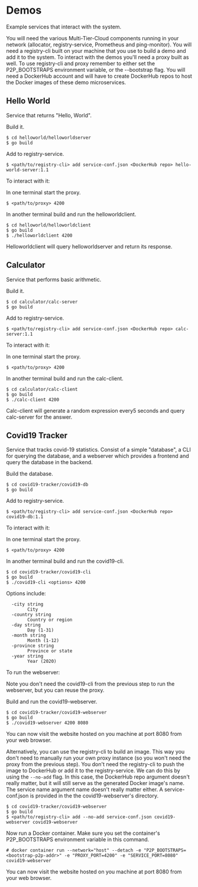 # Demos
Example services that interact with the system.

You will need the various Multi-Tier-Cloud components running in your network (allocator, registry-service, Prometheus and ping-monitor). You will need a registry-cli built on your machine that you use to build a demo and add it to the system. To interact with the demos you'll need a proxy built as well. To use registry-cli and proxy remember to either set the P2P_BOOTSTRAPS environment variable, or the --bootstrap flag. You will need a DockerHub account and will have to create DockerHub repos to host the Docker images of these demo microservices.

## Hello World
Service that returns "Hello, World".

Build it.
```
$ cd helloworld/helloworldserver
$ go build
```

Add to registry-service.
```
$ <path/to/registry-cli> add service-conf.json <DockerHub repo> hello-world-server:1.1
```

To interact with it:

In one terminal start the proxy.
```
$ <path/to/proxy> 4200
```

In another terminal build and run the helloworldclient.
```
$ cd helloworld/helloworldclient
$ go build
$ ./helloworldclient 4200
```

Helloworldclient will query helloworldserver and return its response.

## Calculator
Service that performs basic arithmetic.

Build it.
```
$ cd calculator/calc-server
$ go build
```

Add to registry-service.
```
$ <path/to/registry-cli> add service-conf.json <DockerHub repo> calc-server:1.1
```

To interact with it:

In one terminal start the proxy.
```
$ <path/to/proxy> 4200
```

In another terminal build and run the calc-client.
```
$ cd calculator/calc-client
$ go build
$ ./calc-client 4200
```

Calc-client will generate a random expression every5 seconds and query calc-server for the answer.

## Covid19 Tracker
Service that tracks covid-19 statistics. Consist of a simple "database", a CLI for querying the database, and a webserver which provides a frontend and query the database in the backend.

Build the database.
```
$ cd covid19-tracker/covid19-db
$ go build
```

Add to registry-service.
```
$ <path/to/registry-cli> add service-conf.json <DockerHub repo> covid19-db:1.1
```

To interact with it:

In one terminal start the proxy.
```
$ <path/to/proxy> 4200
```

In another terminal build and run the covid19-cli.
```
$ cd covid19-tracker/covid19-cli
$ go build
$ ./covid19-cli <options> 4200
```

Options include:
```
  -city string
        City
  -country string
        Country or region
  -day string
        Day (1-31)
  -month string
        Month (1-12)
  -province string
        Province or state
  -year string
        Year (2020)
```

To run the webserver:

Note you don't need the covid19-cli from the previous step to run the webserver, but you can reuse the proxy.

Build and run the covid19-webserver.
```
$ cd covid19-tracker/covid19-webserver
$ go build
$ ./covid19-webserver 4200 8080
```

You can now visit the website hosted on you machine at port 8080 from your web browser.

Alternatively, you can use the registry-cli to build an image. This way you don't need to manually run your own proxy instance (so you won't need the proxy from the previous step). You don't need the registry-cli to push the image to DockerHub or add it to the registry-service. We can do this by using the `--no-add` flag. In this case, the DockerHub repo argument doesn't really matter, but it will still serve as the generated Docker image's name. The service name argument name doesn't really matter either. A service-conf.json is provided in the the covid19-webserver's directory.
```
$ cd covid19-tracker/covid19-webserver
$ go build
$ <path/to/registry-cli> add --no-add service-conf.json covid19-webserver covid19-webserver
```

Now run a Docker container. Make sure you set the container's P2P_BOOTSTRAPS environment variable in this command.
```
# docker container run --network="host" --detach -e "P2P_BOOTSTRAPS=<bootstrap-p2p-addr>" -e "PROXY_PORT=4200" -e "SERVICE_PORT=8080" covid19-webserver
```

You can now visit the website hosted on you machine at port 8080 from your web browser.